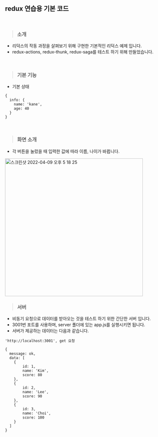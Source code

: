 ## redux 연습용 기본 코드

<br />

> ### 소개

- 리덕스의 작동 과정을 살펴보기 위해 구현한 기본적인 리덕스 예제 입니다.
- redux-actions, redux-thunk, redux-saga를 테스트 하기 위해 만들었습니다. 

<br />

> ### 기본 기능

- 기본 상태
```
{
  info: {
    name: 'kane',
    age: 40
  }
} 
```
<br />

> ### 화면 소개
- 각 버튼을 눌렀을 때 입력한 값에 따라 이름, 나이가 바뀝니다.
<img width="453" alt="스크린샷 2022-04-09 오후 5 18 25" src="https://user-images.githubusercontent.com/79782594/162563175-f35b5261-d6a7-4524-b7a4-371b3a10cb22.png">

<br />

> ### 서버
- 비동기 요청으로 데이터를 받아오는 것을 테스트 하기 위한 간단한 서버 입니다.
- 3001번 포트를 사용하며, server 폴더에 있는 app.js를 실행시키면 됩니다.
- 서버가 제공하는 데이터는 다음과 같습니다.
```
'http://localhost:3001', get 요청

{
  message: ok, 
  data: [
    {
        id: 1,
        name: 'Kim',
        score: 80
    },
    {
        id: 2,
        name: 'Lee',
        score: 90
    },
    {
        id: 3,
        name: 'Choi',
        score: 100
    }
  ]
}

```
